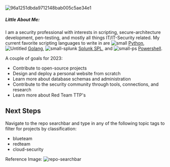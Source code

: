 ![96a1251dbda9712148bab005c5ae34e1](https://user-images.githubusercontent.com/80045938/148564253-86491b5e-426b-42c9-85a1-c1ed108c5cbf.gif)

##### Little About Me:
I am a security professional with interests in scripting, secure-architecture development, pen-testing, and mostly all things IT/IT-Security related. My current favorite scripting languages to write in are ![small](https://user-images.githubusercontent.com/80045938/148561762-9590c4a1-a424-4c7b-a0fb-68190fb7a31c.png) [Python](https://www.python.org/), ![Untitled](https://user-images.githubusercontent.com/80045938/219522685-b32a85c8-8b7b-448c-944b-ac7e79f49ba2.png) [Golang](https://go.dev/), ![small-splunk](https://user-images.githubusercontent.com/80045938/148562234-ad6debee-5e6e-40a1-9833-d0a80b44a188.png) [Splunk SPL](https://docs.splunk.com/Splexicon:SPL), and ![small-ps](https://user-images.githubusercontent.com/80045938/148562241-b4596c44-87b7-4222-8d54-dcaecc6972fd.png) [Powershell](https://docs.microsoft.com/en-us/powershell/).

A couple of goals for 2023:
* Contribute to open-source projects
* Design and deploy a personal website from scratch
* Learn more about database schemas and administration
* Contribute to the security community through tools, connections, and research
* Learn more about Red Team TTP's

## Next Steps

Navigate to the repo searchbar and type in any of the following topic tags to filter for projects by classification:
* blueteam
* redteam
* cloud-security

Reference Image:
![repo-searchbar](https://user-images.githubusercontent.com/80045938/192075249-f05340e6-c7fb-4c2e-b88d-e4dfffd1559a.png)
